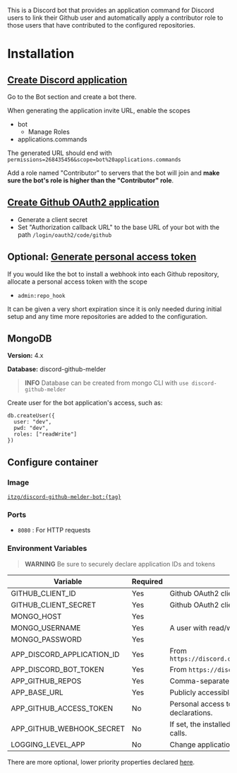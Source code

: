 This is a Discord bot that provides an application command for Discord users to link their Github user and automatically apply a contributor role to those users that have contributed to the configured repositories.

# Installation

## [Create Discord application](https://discord.com/developers/applications)

Go to the Bot section and create a bot there. 
 
When generating the application invite URL, enable the scopes
  - bot
    - Manage Roles
  - applications.commands

The generated URL should end with `permissions=268435456&scope=bot%20applications.commands`

Add a role named "Contributor" to servers that the bot will join and **make sure the bot's role is higher than the "Contributor" role**.

## [Create Github OAuth2 application](https://github.com/settings/developers)

- Generate a client secret
- Set "Authorization callback URL" to the base URL of your bot with the path `/login/oauth2/code/github`

## Optional: [Generate personal access token](https://github.com/settings/tokens)

If you would like the bot to install a webhook into each Github repository, allocate a personal access token with the scope
- `admin:repo_hook`

It can be given a very short expiration since it is only needed during initial setup and any time more repositories are added to the configuration.

## MongoDB

**Version:** 4.x

**Database:** discord-github-melder

> **INFO** Database can be created from mongo CLI with `use discord-github-melder`

Create user for the bot application's access, such as:

```
db.createUser({
  user: "dev",
  pwd: "dev",
  roles: ["readWrite"]
})
```

## Configure container

### Image

[`itzg/discord-github-melder-bot:{tag}`](https://hub.docker.com/r/itzg/discord-github-melder-bot)

### Ports

- `8080` : For HTTP requests

### Environment Variables

> **WARNING** Be sure to securely declare application IDs and tokens

| Variable                   | Required | Description                                                                    |
|----------------------------|----------|--------------------------------------------------------------------------------|
| GITHUB_CLIENT_ID           | Yes      | Github OAuth2 client ID                                                        |
| GITHUB_CLIENT_SECRET       | Yes      | Github OAuth2 client secret                                                    |
| MONGO_HOST                 | Yes      |                                                                                |
| MONGO_USERNAME             | Yes      | A user with read/write, create collection/index permissions                    |
| MONGO_PASSWORD             | Yes      |                                                                                |
| APP_DISCORD_APPLICATION_ID | Yes      | From `https://discord.com/developers/applications/{id}/information`            |
| APP_DISCORD_BOT_TOKEN      | Yes      | From `https://discord.com/developers/applications/{id}/bot`                    |
| APP_GITHUB_REPOS           | Yes      | Comma-separated list of `{org}/{name}`                                         |
| APP_BASE_URL               | Yes      | Publicly accessible URL that is routed to this container.                      |
| APP_GITHUB_ACCESS_TOKEN    | No       | Personal access token used at startup to install missing webhook declarations. |
| APP_GITHUB_WEBHOOK_SECRET  | No       | If set, the installed webhook will use the given secret for signing calls.     |
| LOGGING_LEVEL_APP          | No       | Change application logging level, such as `debug`                              |

There are more optional, lower priority properties declared [here](src/main/java/me/itzg/melderbot/config/AppProperties.java).
